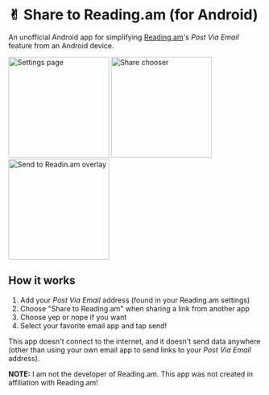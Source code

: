 # ✌︎ Share to Reading.am (for Android)
An unofficial Android app for simplifying [Reading.am](https://www.reading.am)'s *Post Via Email* feature from an Android device.

<img src="http://i.imgur.com/rxM8hJd.png" alt="Settings page" width="200px">
<img src="http://i.imgur.com/uRIYJoe.png" alt="Share chooser" width="200px">
<img src="http://i.imgur.com/zZGqIeO.png" alt="Send to Readin.am overlay" width="200px">

## How it works
1. Add your *Post Via Email* address (found in your Reading.am settings)
2. Choose "Share to Reading.am" when sharing a link from another app
3. Choose yep or nope if you want
4. Select your favorite email app and tap send!

This app doesn't connect to the internet, and it doesn't send data anywhere (other than using your own email app to send links to your *Post Via Email* address).

**NOTE:** I am not the developer of Reading.am. This app was not created in affiliation with Reading.am!
